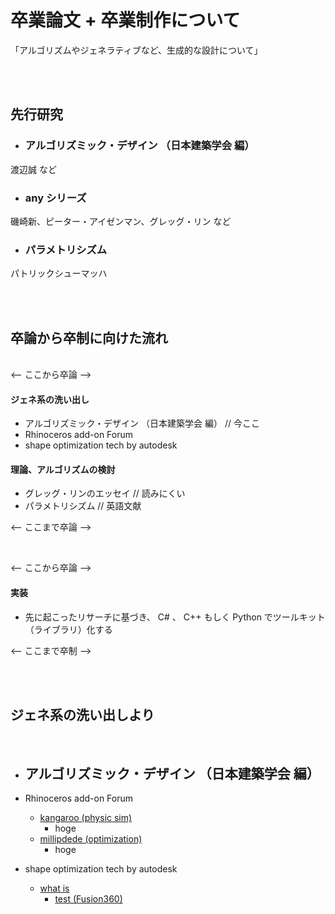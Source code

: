 <!-- preview : control + shift + M -->

<!--
git status 確認
git diff (shift + Z) X 2 差分
git add . 追加
git status 確認
git commit -m "hogehoge message" コミット（ローカル）
git push origin master プッシュ
 -->

# 卒業論文 + 卒業制作について  

「アルゴリズムやジェネラティブなど、生成的な設計について」

&nbsp;  
&nbsp;  

## 先行研究  
- ### アルゴリズミック・デザイン （日本建築学会 編）  
渡辺誠 など  

- ### any シリーズ  
磯崎新、ピーター・アイゼンマン、グレッグ・リン など  
- ### パラメトリシズム  
パトリックシューマッハ

&nbsp;  
&nbsp;  

## 卒論から卒制に向けた流れ  
&nbsp;  
<-- ここから卒論 -->
#### ジェネ系の洗い出し  
- アルゴリズミック・デザイン （日本建築学会 編） // 今ここ  
- Rhinoceros add-on Forum  
- shape optimization tech by autodesk  

#### 理論、アルゴリズムの検討  
- グレッグ・リンのエッセイ // 読みにくい  
- パラメトリシズム // 英語文献

<-- ここまで卒論 -->  

&nbsp;

<-- ここから卒論 -->  
#### 実装  
- 先に起こったリサーチに基づき、 C# 、 C++ もしく Python でツールキット（ライブラリ）化する  


<-- ここまで卒制 -->  

&nbsp;  
&nbsp;  

##  ジェネ系の洗い出しより  

&nbsp;

- アルゴリズミック・デザイン （日本建築学会 編）  
  -  

- Rhinoceros add-on Forum  
  - [kangaroo (physic sim)](http://www.grasshopper3d.com/group/kangaroo)  
    - hoge
  - [millipdede (optimization)](http://www.grasshopper3d.com/group/millipede)  
    - hoge
- shape optimization tech by autodesk  
  - [what is](https://www.autodesk.com/solutions/generative-design)  
    - [test (Fusion360)](https://www.youtube.com/watch?v=ItiezmZg5cY)


